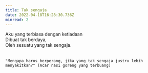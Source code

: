 ```yaml
---
title: Tak sengaja
date: 2022-04-18T16:28:30.736Z
minread: 2
---
```

Aku yang terbiasa dengan ketiadaan\
Dibuat tak berdaya,\
Oleh sesuatu yang tak sengaja.\
\
\
`"Mengapa harus berperang, jika yang tak sengaja justru lebih menyakitkan?" (Acar nasi goreng yang terbuang)`